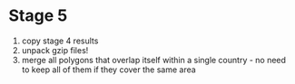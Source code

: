 # Stage 5
1. copy stage 4 results
2. unpack gzip files!
3. merge all polygons that overlap itself within a single country - 
   no need to keep all of them if they cover the same area
